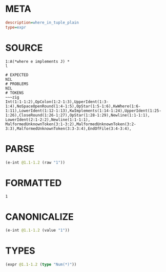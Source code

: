 # META
~~~ini
description=where_in_tuple_plain
type=expr
~~~
# SOURCE
~~~roc
1:A(*where e implements J) *
l
~~~
~~~
# EXPECTED
NIL
# PROBLEMS
NIL
# TOKENS
~~~zig
Int(1:1-1:2),OpColon(1:2-1:3),UpperIdent(1:3-1:4),NoSpaceOpenRound(1:4-1:5),OpStar(1:5-1:6),KwWhere(1:6-1:11),LowerIdent(1:12-1:13),KwImplements(1:14-1:24),UpperIdent(1:25-1:26),CloseRound(1:26-1:27),OpStar(1:28-1:29),Newline(1:1-1:1),
LowerIdent(2:1-2:2),Newline(1:1-1:1),
MalformedUnknownToken(3:1-3:2),MalformedUnknownToken(3:2-3:3),MalformedUnknownToken(3:3-3:4),EndOfFile(3:4-3:4),
~~~
# PARSE
~~~clojure
(e-int @1.1-1.2 (raw "1"))
~~~
# FORMATTED
~~~roc
1
~~~
# CANONICALIZE
~~~clojure
(e-int @1.1-1.2 (value "1"))
~~~
# TYPES
~~~clojure
(expr @1.1-1.2 (type "Num(*)"))
~~~
